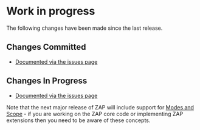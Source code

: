 # Work in progress
The following changes have been made since the last release.

## Changes Committed
  * [Documented via the issues page](http://code.google.com/p/zaproxy/issues/list?can=2&q=status=Committed)

## Changes In Progress
  * [Documented via the issues page](http://code.google.com/p/zaproxy/issues/list?can=2&q=status=Started)

Note that the next major release of ZAP will include support for [Modes and Scope](ModesAndScope) - if you are working on the ZAP core code or implementing ZAP extensions then you need to be aware of these concepts.